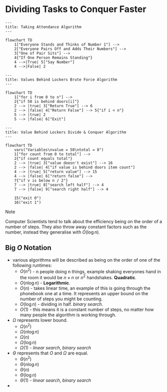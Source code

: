 # Dividing Tasks to Conquer Faster

``` mermaid
---
title: Taking Attendance Algorithm
---

flowchart TD
    1["Everyone Stands and Thinks of Number 1"] -->
    2["Everyone Pairs Off and Adds Their Numbers"] -->
    3["One of Pair Sits"] -->
    4{"If One Person Remains Standing"}
    4 -->|True| 5["Say Number"]
    4 -->|False| 2
```

``` mermaid
---
title: Values Behind Lockers Brute Force Algorithm
---

flowchart TD
    1["for i from 0 to n"] -->
    2{"if 50 is behind doors[i]"}
    2 --> |true| 3["Return True"] --> 6
    2 --> |false| 4["Return False"] --> 5{"if i < n"}
    5 --> |true| 2
    5 --> |false| 6["Exit"]
```

``` mermaid
---
title: Value Behind Lockers Divide & Conquer Algorithm
---

flowchart TD
    vars("Variables\nvalue = 50\ntotal = 8")
    1["for count from 0 to total"] -->
    2{"if count equals total"}
    2 --> |true| 3["value doesn't exist"] --> 16
    2 --> |false| 4["if value is behind doors item count"]
    4 --> |true| 5["return value"] --> 15
    4 --> |false| 6["return false"] -->
    7{"if v is below n / 2"} 
    7 --> |true| 8["search left half"] --> 4
    7 --> |false| 9["search right half"] --> 4

    15("exit 0")
    16("exit 1")
```

> [!NOTE]
> Computer Scientists tend to talk about the efficiency being on the order of a number of steps. They also throw away constant factors such as the number, instead they generalise with $O(\log n)$.

## Big $O$ Notation 

- various algorithms will be described as being on the order of one of the following runtimes:
    - $O(n^{2})$ - n people doing n things, example shaking everyones hand in the room it would be $n \times n$ or $n^{2}$ handshakes. **Quadratic**.
    - $O(n \log n)$ - **Logarithmic**.
    - $O(n)$ - takes linear time, an example of this is going through the phonebook one at a time. It represents an upper bound on the number of steps you might be counting.
    - $O(\log n)$ - dividing in half. *binary search*.
    - $O(1)$ - this means it is a constant number of steps, no matter how many people the algorithm is working through.
- $\Omega$ represents lower bound.
    - $\Omega(n^{2})$ 
    - $\Omega(n \log n)$
    - $\Omega(n)$ 
    - $\Omega(\log n)$
    - $\Omega(1)$  - _linear search_, _binary search_
- $\Theta$ represents that $O$ and $\Omega$ are equal.
    - $\Theta(n^{2})$ 
    - $\Theta(n \log n)$
    - $\Theta(n)$ 
    - $\Theta(\log n)$
    - $\Theta(1)$  - _linear search_, _binary search_
-    
